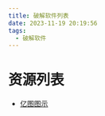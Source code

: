```yaml
---
title: 破解软件列表
date: 2023-11-19 20:19:56
tags:
  - 破解软件
---
```

# 资源列表
- [亿图图示](https://wgbqr.com/254.html/comment-page-1?scroll=comment-32549)
